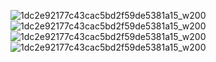 ![1dc2e92177c43cac5bd2f59de5381a15_w200](https://user-images.githubusercontent.com/110778334/197417611-2ebd3ba5-d654-46bc-9e10-ca65721c2f1e.gif)
![1dc2e92177c43cac5bd2f59de5381a15_w200](https://user-images.githubusercontent.com/110778334/197417611-2ebd3ba5-d654-46bc-9e10-ca65721c2f1e.gif)
![1dc2e92177c43cac5bd2f59de5381a15_w200](https://user-images.githubusercontent.com/110778334/197417611-2ebd3ba5-d654-46bc-9e10-ca65721c2f1e.gif)
![1dc2e92177c43cac5bd2f59de5381a15_w200](https://user-images.githubusercontent.com/110778334/197417611-2ebd3ba5-d654-46bc-9e10-ca65721c2f1e.gif)
